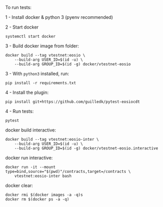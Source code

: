 To run tests:

1 - Install docker & python 3 (pyenv recommended)

2 - Start docker

	systemctl start docker

3 - Build docker image from folder:

	docker build --tag vtestnet:eosio \
	    --build-arg USER_ID=$(id -u) \
	    --build-arg GROUP_ID=$(id -g) docker/vtestnet-eosio

3 - With ``python3`` installed, run:

	pip install -r requirements.txt

4 - Install the plugin:

	pip install git+https://github.com/guilledk/pytest-eosiocdt

4 - Run tests:

	pytest


docker build interactive:

	docker build --tag vtestnet:eosio-inter \
	    --build-arg USER_ID=$(id -u) \
	    --build-arg GROUP_ID=$(id -g) docker/vtestnet-eosio.interactive


docker run interactive:

	docker run -it --mount type=bind,source="$(pwd)"/contracts,target=/contracts \
		vtestnet:eosio-inter bash

docker clear:

	docker rmi $(docker images -a -q)s
	docker rm $(docker ps -a -q)